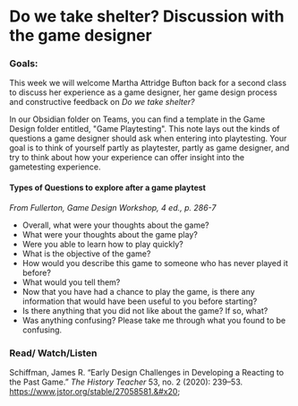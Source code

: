 # Do we take shelter? Discussion with the game designer

### Goals:

This week we will welcome Martha Attridge Bufton back for a second class to discuss her experience as a game designer, her game design process and constructive feedback on _Do we take shelter?_

In our Obsidian folder on Teams, you can find a template in the Game Design folder entitled, "Game Playtesting". This note lays out the kinds of questions a game designer should ask when entering into playtesting. Your goal is to think of yourself partly as playtester, partly as game designer, and try to think about how your experience can offer insight into the gametesting experience.&#x20;

#### Types of Questions to explore after a game playtest&#x20;

_From Fullerton, Game Design Workshop, 4 ed., p. 286-7_

* Overall, what were your thoughts about the game?&#x20;
* What were your thoughts about the game play?
* Were you able to learn how to play quickly?&#x20;
* What is the objective of the game?&#x20;
* How would you describe this game to someone who has never played it before?&#x20;
* What would you tell them?&#x20;
* Now that you have had a chance to play the game, is there any information that would have been useful to you before starting?
* Is there anything that you did not like about the game? If so, what?&#x20;
* Was anything confusing? Please take me through what you found to be confusing.

### Read/ Watch/Listen

Schiffman, James R. “Early Design Challenges in Developing a Reacting to the Past Game.” _The History Teacher_ 53, no. 2 (2020): 239–53. https://www.jstor.org/stable/27058581.&#x20;
